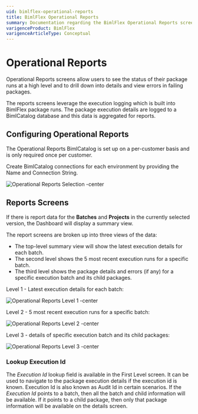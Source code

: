 ```yaml
---
uid: bimlflex-operational-reports
title: BimlFlex Operational Reports
summary: Documentation regarding the BimlFlex Operational Reports screen, including configuring operational reports, report screens, and execution details for batches
varigenceProduct: BimlFlex
varigenceArticleType: Conceptual
---
```

# Operational Reports

Operational Reports screens allow users to see the status of their package runs at a high level and to drill down into details and view errors in failing packages.

The reports screens leverage the execution logging which is built into BimlFlex package runs. The package execution details are logged to a BimlCatalog database and this data is aggregated for reports.

## Configuring Operational Reports

The Operational Reports BimlCatalog is set up on a per-customer basis and is only required once per customer.

Create BimlCatalog connections for each environment by providing the Name and Connection String.

![Operational Reports Selection -center](images/bimlflex-app-operational-reports-selected.png "Operational Reports Selection")

## Reports Screens

If there is report data for the **Batches** and **Projects** in the currently selected version, the Dashboard will display a summary view.

The report screens are broken up into three views of the data:

* The top-level summary view will show the latest execution details for each batch.
* The second level shows the 5 most recent execution runs for a specific batch.
* The third level shows the package details and errors (if any) for a specific execution batch and its child packages.

Level 1 - Latest execution details for each batch:

![Operational Reports Level 1 -center](images/bimlflex-app-operational-reports-level1.png "Operational Reports Level 1")

Level 2 - 5 most recent execution runs for a specific batch:

![Operational Reports Level 2 -center](images/bimlflex-app-operational-reports-level2.png "Operational Reports Level 2")

Level 3 - details of specific execution batch and its child packages:

![Operational Reports Level 3 -center](images/bimlflex-app-operational-reports-level3.png "Operational Reports Level 3")

### Lookup Execution Id

The *Execution Id* lookup field is available in the First Level screen. It can be used to navigate to the package execution details if the execution id is known. Execution Id is also known as Audit Id in certain scenarios. If the *Execution Id* points to a batch, then all the batch and child information will be available. If it points to a child package, then only that package information will be available on the details screen.
